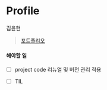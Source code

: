 # Profile

김윤현

> [포트폴리오](포트폴리오_김윤현.pdf)

#### 해야할 일 

- [ ] project code 리뉴얼 및 버전 관리 적용

- [ ] TIL

